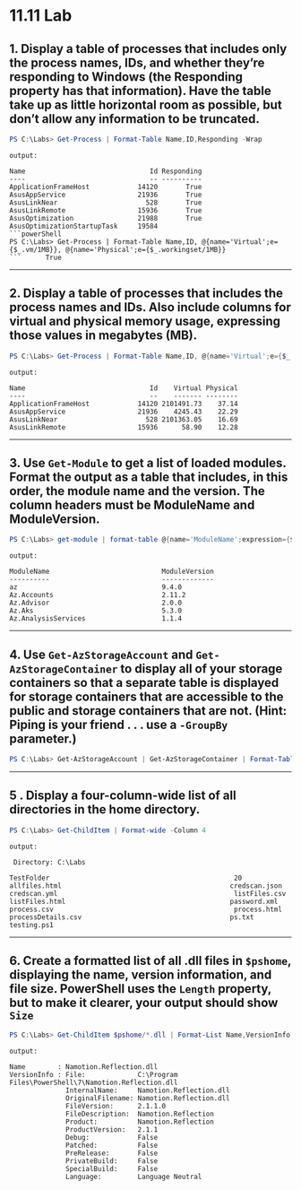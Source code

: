 # 11.11 Lab

## 1. Display a table of processes that includes only the process names, IDs, and whether they’re responding to Windows (the Responding property has that information). Have the table take up as little horizontal room as possible, but don’t allow any information to be truncated.

```powershell
PS C:\Labs> Get-Process | Format-Table Name,ID,Responding -Wrap
```

`output:`

````
Name                               Id Responding
----                               -- ----------
ApplicationFrameHost            14120       True
AsusAppService                  21936       True
AsusLinkNear                      528       True
AsusLinkRemote                  15936       True
AsusOptimization                21988       True
AsusOptimizationStartupTask     19584
```powerShell
PS C:\Labs> Get-Process | Format-Table Name,ID, @{name='Virtual';e={$_.vm/1MB}}, @{name='Physical';e={$_.workingset/1MB}}
```      True
````

---

## 2. Display a table of processes that includes the process names and IDs. Also include columns for virtual and physical memory usage, expressing those values in megabytes (MB).

```powerShell
PS C:\Labs> Get-Process | Format-Table Name,ID, @{name='Virtual';e={$_.vm/1MB}}, @{name='Physical';e={$_.workingset/1MB}}
```

`output:`

```
Name                               Id    Virtual Physical
----                               --    ------- --------
ApplicationFrameHost            14120 2101491.73    37.14
AsusAppService                  21936    4245.43    22.29
AsusLinkNear                      528 2101363.05    16.69
AsusLinkRemote                  15936      58.90    12.28
```

---

## 3. Use `Get-Module` to get a list of loaded modules. Format the output as a table that includes, in this order, the module name and the version. The column headers must be ModuleName and ModuleVersion.

```powershell
PS C:\Labs> get-module | format-table @{name='ModuleName';expression={$_.name}},@{name='ModuleVersion';expression={$_.Version}}
```

`output:`

```
ModuleName                            ModuleVersion
----------                            -------------
az                                    9.4.0
Az.Accounts                           2.11.2
Az.Advisor                            2.0.0
Az.Aks                                5.3.0
Az.AnalysisServices                   1.1.4
```

---

## 4. Use `Get-AzStorageAccount` and `Get-AzStorageContainer` to display all of your storage containers so that a separate table is displayed for storage containers that are accessible to the public and storage containers that are not. (Hint: Piping is your friend . . . use a `-GroupBy` parameter.)

```powershell
PS C:\Labs> Get-AzStorageAccount | Get-AzStorageContainer | Format-Table -GroupBy PublicAccess
```

---

## 5 . Display a four-column-wide list of all directories in the home directory.

```powershell
PS C:\Labs> Get-ChildItem | Format-wide -Column 4
```

`output:`

```
 Directory: C:\Labs

TestFolder                                              20                                                     allfiles.html                                          credscan.json
credscan.yml                                            listFiles.csv                                          listFiles.html                                         password.xml
process.csv                                             process.html                                           processDetails.csv                                     ps.txt
testing.ps1
```

---

## 6. Create a formatted list of all .dll files in `$pshome`, displaying the name, version information, and file size. PowerShell uses the `Length` property, but to make it clearer, your output should show `Size`

```powershell
PS C:\Labs> Get-ChildItem $pshome/*.dll | Format-List Name,VersionInfo,@{Name="Size";Expression={$_.length}}
```

`output:`

```
Name        : Namotion.Reflection.dll
VersionInfo : File:             C:\Program Files\PowerShell\7\Namotion.Reflection.dll
              InternalName:     Namotion.Reflection.dll
              OriginalFilename: Namotion.Reflection.dll
              FileVersion:      2.1.1.0
              FileDescription:  Namotion.Reflection
              Product:          Namotion.Reflection
              ProductVersion:   2.1.1
              Debug:            False
              Patched:          False
              PreRelease:       False
              PrivateBuild:     False
              SpecialBuild:     False
              Language:         Language Neutral
```
